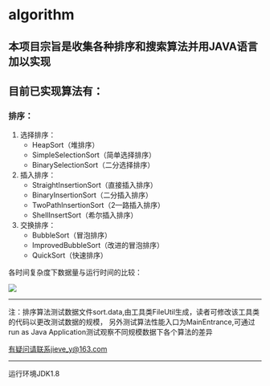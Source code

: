 # algorithm
## 本项目宗旨是收集各种排序和搜索算法并用JAVA语言加以实现

## 目前已实现算法有：
### 排序：
1. 选择排序：
	* HeapSort（堆排序）
	* SimpleSelectionSort（简单选择排序）
	* BinarySelectionSort（二分选择排序）
2. 插入排序：
	* StraightInsertionSort（直接插入排序）
	* BinaryInsertionSort（二分插入排序）
	* TwoPathInsertionSort（2—路插入排序）
	* ShellInsertSort（希尔插入排序）
3. 交换排序：
	* BubbleSort（冒泡排序）
	* ImprovedBubbleSort（改进的冒泡排序）
	* QuickSort（快速排序）
	

各时间复杂度下数据量与运行时间的比较：

 <img src="http://my.csdn.net/uploads/201207/21/1342856655_3698.jpg"></img>

***

注：排序算法测试数据文件sort.data,由工具类FileUtil生成，读者可修改该工具类的代码以更改测试数据的规模，
另外测试算法性能入口为MainEntrance,可通过run as Java Application测试观察不同规模数据下各个算法的差异

有疑问请联系jieve_y@163.com


***
运行环境JDK1.8


